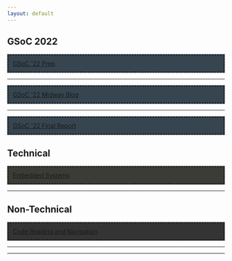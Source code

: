 ```yaml
---
layout: default
---
```

## GSoC 2022
<div style="background-color:#36454F;padding:10px;border-style: dotted">
	<a href="/gsoc/selection_prep">GSoC '22 Prep</a>
</div>
<hr>
<div style="background-color:#36454F;padding:10px;border-style: dotted">
	<a href="/midway_blog/home">GSoC '22 Midway Blog</a>
</div>
<hr>
<div style="background-color:#36454F;padding:10px;border-style: dotted">
	<a href="/final_report/home">GSoC '22 Final Report</a>
</div>

## Technical

<div style="background-color:#3b3c36;padding:10px;border-style: dotted">
	<a href="blogs/technical/embedded_systems">Embedded Systems</a>
</div>
<hr>

## Non-Technical

<div style="background-color:#343434 ;padding:10px;border-style: dotted">
	<a href="blogs/non-technical/code_navigation_and_reading">Code Reading and Navigation</a>
</div>
<hr>

<hr>


